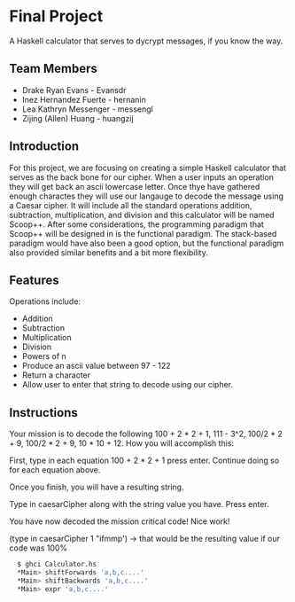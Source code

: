 # Final Project

A Haskell calculator that serves to dycrypt messages, if you know the way.

## Team Members

* Drake Ryan Evans - Evansdr
* Inez Hernandez Fuerte - hernanin
* Lea Kathryn Messenger - messengl
* Zijing (Allen) Huang - huangzij


## Introduction

For this project, we are focusing on creating a simple Haskell calculator that serves as the back bone for our cipher. When a user inputs an operation they will get back an ascii lowercase letter. Once thye have gathered enough charactes they will use our langauge to decode the message using a Caesar cipher. It will include all the standard operations addition, subtraction, multiplication, and division and this calculator will be named Scoop++. After some considerations, the programming paradigm that Scoop++ will be designed in is the functional paradigm. The stack-based paradigm would have also been a good option, but the functional paradigm also provided similar benefits and a bit more flexibility.

## Features

Operations include:
* Addition
* Subtraction
* Multiplication
* Division
* Powers of n
* Produce an ascii value between 97 - 122
* Return a character
* Allow user to enter that string to decode using our cipher.

## Instructions
Your mission is to decode the following 100 + 2 * 2 + 1, 111 - 3^2, 100/2 * 2 + 9, 100/2 * 2 + 9, 10 * 10 + 12.
How you will accomplish this:

First, type in each equation 100 + 2 * 2 + 1 press enter. Continue doing so for each equation above.

Once you finish, you will have a resulting string.

Type in caesarCipher along with the string value you have. Press enter.

You have now decoded the mission critical code! Nice work!

(type in caesarCipher 1 "ifmmp') -> that would be the resulting value if our code was 100%

```Bash
  $ ghci Calculator.hs
  *Main> shiftForwards 'a,b,c....'
  *Main> shiftBackwards 'a,b,c....'
  *Main> expr 'a,b,c....'
```
